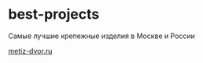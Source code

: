 # best-projects
<p>Самые лучшие крепежные изделия в Москве и России</p>
<a href="https://www.metiz-dvor.ru/">metiz-dvor.ru</a>
